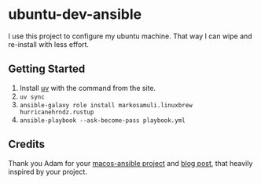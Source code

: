 # ubuntu-dev-ansible

I use this project to configure my ubuntu machine. That way I can wipe
and re-install with less effort.

## Getting Started

1. Install [uv](https://docs.astral.sh/uv/getting-started/installation/) with the command from the site.
2. `uv sync`
3. `ansible-galaxy role install markosamuli.linuxbrew hurricanehrndz.rustup`
4. `ansible-playbook --ask-become-pass playbook.yml`

## Credits

Thank you Adam for your [macos-ansible project](https://github.com/adamchainz/mac-ansible) and [blog post](https://adamj.eu/tech/2019/03/20/how-i-provision-my-macbook-with-ansible/), that heavily inspired by your project.
